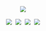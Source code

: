 <h1 align="center"> <a href="https://sunguoqi.com/"> <img src="https://readme-typing-svg.herokuapp.com/?lines=console.log(%22Hello%2C%20World!%22);小琦祝您今天愉快!&center=true&size=27"> </a> </h1>

<span style="display: flex;justify-content: center;gap: 10px;" > 
  <img src="https://img.shields.io/badge/-HTML5-E34F26?style=flat-square&logo=html5&logoColor=white" /> 
  <img src="https://img.shields.io/badge/-CSS3-1572B6?style=flat-square&logo=css3" /> 
  <img src="https://img.shields.io/badge/-JavaScript-oringe?style=flat-square&logo=javascript" /> 
  <img src="https://visitor-badge.glitch.me/badge?page_id=xiaoqixiaoqi1113" />
</span>
